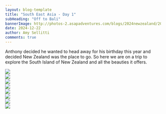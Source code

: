 ```yaml
---
layout: blog-template
title: "South East Asia - Day 1"
subHeading: "Off to Bali"
bannerImage: http://photos-2.asapadventures.com/blogs/2024newzealand/2024-06-29/PXL_20240629_022424992.jpg_compressed.JPEG
date: 2024-12-22
author: Amy Sellitti
comments: true
---
```


Anthony decided he wanted to head away for his birthday this year and decided New Zealand was the place to go. So here we are on a trip to explore the South Island of New Zealand and all the beauties it offers.


<div class="center-image"><img src="/" /></div>
<div class="center-image"><img src="/" /></div>

<div class="center-image"><img src="/" /></div>

<div class="center-image"><img src="/" /></div>

<div class="center-image"><img src="/" /></div>

<div class="center-image"><img src="/" /></div>

<div class="center-image"><img src="/" /></div>

<div class="center-image"><img src="/" /></div>

